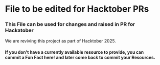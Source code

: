# File to be edited for Hacktober PRs
### This File can be used for changes and raised in PR for Hackatober

We are reviving this project as part of Hacktober 2025.










#### If you don't have a currently available resource to provide, you can commit a Fun Fact here! and later come back to commit your Resources.

